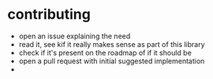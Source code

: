 # contributing

- open an issue explaining the need
- read it, see kif it really makes sense as part of this library
- check if it's present on the roadmap of if it should be
- open a pull request with initial suggested implementation
-  
